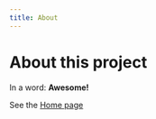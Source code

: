 ```yaml
---
title: About
---
```


# About this project

In a word: **Awesome!**

See the [Home page](/disposabletime/)
